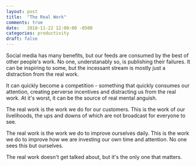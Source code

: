 ```yaml
---
layout: post
title:  "The Real Work"
comments: true
date:   2018-11-22 12:00:00 -0500
categories: productivity 
draft: false
---
```


Social media has many benefits, but our feeds are consumed by the best of other people's work. No one, understanably so, is publishing their failures. It can be inspiring to some, but the incessant stream is mostly just a distraction from the real work.

It can quickly become a competition - something that quickly consumes our attention, creating perverse incentives and distracting us from the real work. At it's worst, it can be the source of real mental anguish.

The real work is the work we do for our customers. This is the work of our livelihoods, the ups and downs of which are not broadcast for everyone to see.

The real work is the work we do to improve ourselves daily. This is the work we do to improve how we are investing our own time and attention. No one sees this but ourselves.

The real work doesn't get talked about, but it's the only one that matters.